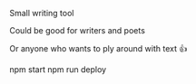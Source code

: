 Small writing tool

Could be good for writers and poets

Or anyone who wants to ply around with text 👍

npm start
npm run deploy
